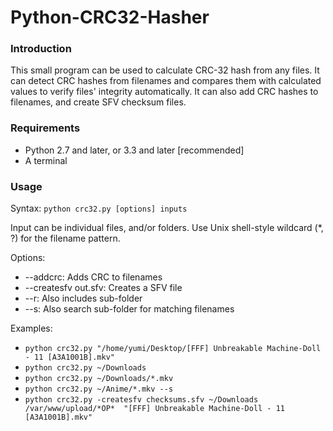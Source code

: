 Python-CRC32-Hasher
===================

### Introduction ###

This small program can be used to calculate CRC-32 hash from any files. It can detect CRC hashes from filenames and compares them with calculated values to verify files' integrity automatically. It can also add CRC hashes to filenames, and create SFV checksum files.

### Requirements ###

- Python 2.7 and later, or 3.3 and later [recommended]
- A terminal

### Usage ###

Syntax: `python crc32.py [options] inputs`

Input can be individual files, and/or folders. Use Unix shell-style wildcard (*, ?) for the filename pattern.

Options:

 - --addcrc: Adds CRC to filenames  
 - --createsfv out.sfv: Creates a SFV file  
 - --r: Also includes sub-folder
 - --s: Also search sub-folder for matching filenames

Examples:

 - `python crc32.py "/home/yumi/Desktop/[FFF] Unbreakable Machine-Doll - 11 [A3A1001B].mkv"`  
 - `python crc32.py ~/Downloads`  
 - `python crc32.py ~/Downloads/*.mkv`  
 - `python crc32.py ~/Anime/*.mkv --s`
 - `python crc32.py -createsfv checksums.sfv ~/Downloads /var/www/upload/*OP*  "[FFF] Unbreakable Machine-Doll - 11 [A3A1001B].mkv"`
 